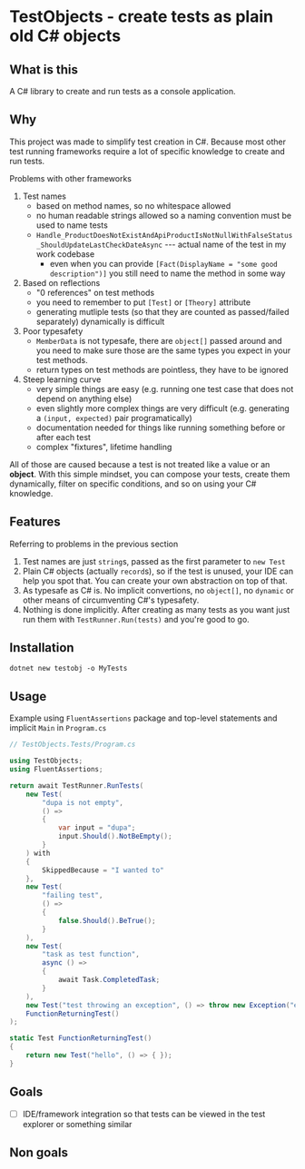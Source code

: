 # TestObjects - create tests as plain old C# objects

## What is this

A C# library to create and run tests as a console application.

## Why

This project was made to simplify test creation in C#.
Because most other test running frameworks require a lot of specific knowledge to create and run tests.

Problems with other frameworks

1. Test names
   - based on method names, so no whitespace allowed
   - no human readable strings allowed so a naming convention must be used to name tests
   - `Handle_ProductDoesNotExistAndApiProductIsNotNullWithFalseStatus_ShouldUpdateLastCheckDateAsync` --- actual name of the test in my work codebase
       - even when you can provide `[Fact(DisplayName = "some good description")]` you still need to name the method in some way
1. Based on reflections
   - "0 references" on test methods
   - you need to remember to put `[Test]` or `[Theory]` attribute
   - generating mutliple tests (so that they are counted as passed/failed separately) dynamically is difficult
1. Poor typesafety
   - `MemberData` is not typesafe, there are `object[]` passed around and you need to make sure those are the same types you expect in your test methods.
   - return types on test methods are pointless, they have to be ignored
1. Steep learning curve
   - very simple things are easy (e.g. running one test case that does not depend on anything else)
   - even slightly more complex things are very difficult (e.g. generating a `(input, expected)` pair programatically)
   - documentation needed for things like running something before or after each test
   - complex "fixtures", lifetime handling

All of those are caused because a test is not treated like a value or an **object**.
With this simple mindset, you can compose your tests, create them dynamically, filter on specific conditions, and so on using your C# knowledge.

## Features

Referring to problems in the previous section

1. Test names are just `string`s, passed as the first parameter to `new Test`
1. Plain C# objects (actually `record`s), so if the test is unused, your IDE can help you spot that.
   You can create your own abstraction on top of that.
1. As typesafe as C# is. No implicit convertions, no `object[]`, no `dynamic` or other means of circumventing C#'s typesafety.
1. Nothing is done implicitly. After creating as many tests as you want just run them with `TestRunner.Run(tests)` and you're good to go.

## Installation

<!-- TODO: nuget package -->
<!-- TODO: `dotnet new` template -->

```console
dotnet new testobj -o MyTests
```

## Usage

<!-- TODO: usage examples -->

Example using `FluentAssertions` package and top-level statements and implicit `Main` in `Program.cs`

```cs
// TestObjects.Tests/Program.cs

using TestObjects;
using FluentAssertions;

return await TestRunner.RunTests(
    new Test(
        "dupa is not empty",
        () =>
        {
            var input = "dupa";
            input.Should().NotBeEmpty();
        }
    ) with
    {
        SkippedBecause = "I wanted to"
    },
    new Test(
        "failing test",
        () =>
        {
            false.Should().BeTrue();
        }
    ),
    new Test(
        "task as test function",
        async () =>
        {
            await Task.CompletedTask;
        }
    ),
    new Test("test throwing an exception", () => throw new Exception("example exception")),
    FunctionReturningTest()
);

static Test FunctionReturningTest()
{
    return new Test("hello", () => { });
}

```

## Goals

- [ ] IDE/framework integration so that tests can be viewed in the test explorer or something similar

## Non goals

<!-- TODO: -->
